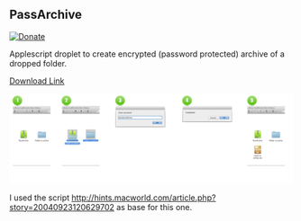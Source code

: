 PassArchive
-----------
[![Donate](https://img.shields.io/badge/Donate-PayPal-green.svg)](https://www.paypal.me/palaniraja)

Applescript droplet to create encrypted (password protected) archive of a dropped folder.


[Download Link][download]

[download]: https://github.com/downloads/palaniraja/PassArchive/PassArchive.zip


![Steps](https://github.com/palaniraja/PassArchive/raw/master/parchive-steps.png "Steps")


I used the script http://hints.macworld.com/article.php?story=20040923120629702 as base for this one.
